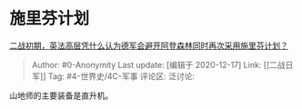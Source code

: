 # 施里芬计划
[二战初期，英法高层凭什么认为德军会避开阿登森林同时再次采用施里芬计划？](https://www.zhihu.com/question/413326813/answer/1409425332)

> Author: #0-Anonymity
> Last update: [编辑于 2020-12-17]
> Link: [[二战日军]]
> Tag: #4-世界史/4C-军事
> 评论区:
> 泛讨论:

山地师的主要装备是直升机。
